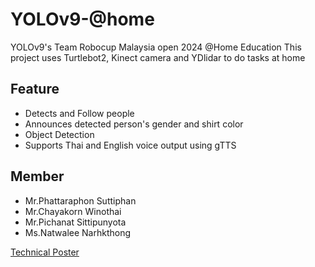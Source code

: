 # YOLOv9-@home 
YOLOv9's Team Robocup Malaysia open 2024 @Home Education
This project uses Turtlebot2, Kinect camera and YDlidar to do tasks at home
## Feature
- Detects and Follow people
- Announces detected person's gender and shirt color
- Object Detection
- Supports Thai and English voice output using gTTS
## Member
- Mr.Phattaraphon Suttiphan
- Mr.Chayakorn Winothai
- Mr.Pichanat Sittipunyota
- Ms.Natwalee Narhkthong
  
[Technical Poster](file:///E:/Robocup_Malaysia/TDP_YOLOv9.pdf)
